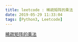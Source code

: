```yaml
---
title: leetcode : 稀疏矩阵的乘法
date: 2019-05-29 11:33:04
tags: [Python3, Leetcode]
---
```


[稀疏矩阵的乘法](https://leetcode-cn.com/problems/sparse-matrix-multiplication/)

